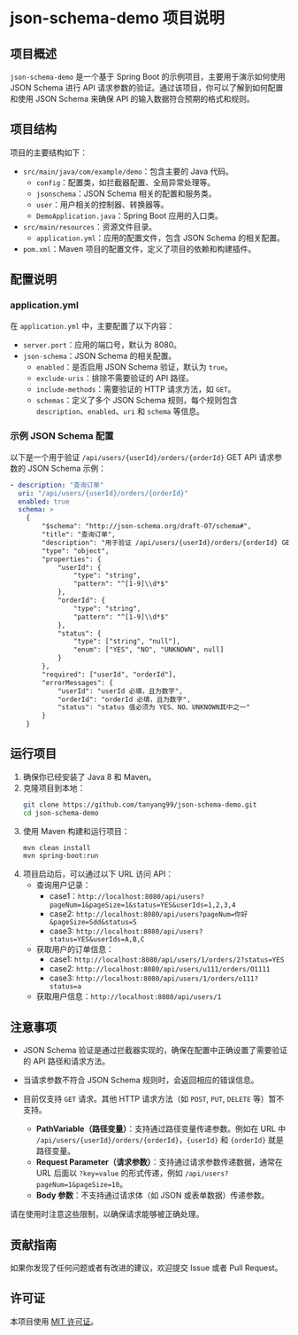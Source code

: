 # json-schema-demo 项目说明

## 项目概述
`json-schema-demo` 是一个基于 Spring Boot 的示例项目，主要用于演示如何使用 JSON Schema 进行 API 请求参数的验证。通过该项目，你可以了解到如何配置和使用 JSON Schema 来确保 API 的输入数据符合预期的格式和规则。

## 项目结构
项目的主要结构如下：
- `src/main/java/com/example/demo`：包含主要的 Java 代码。
    - `config`：配置类，如拦截器配置、全局异常处理等。
    - `jsonschema`：JSON Schema 相关的配置和服务类。
    - `user`：用户相关的控制器、转换器等。
    - `DemoApplication.java`：Spring Boot 应用的入口类。
- `src/main/resources`：资源文件目录。
    - `application.yml`：应用的配置文件，包含 JSON Schema 的相关配置。
- `pom.xml`：Maven 项目的配置文件，定义了项目的依赖和构建插件。

## 配置说明
### application.yml
在 `application.yml` 中，主要配置了以下内容：
- `server.port`：应用的端口号，默认为 8080。
- `json-schema`：JSON Schema 的相关配置。
    - `enabled`：是否启用 JSON Schema 验证，默认为 `true`。
    - `exclude-uris`：排除不需要验证的 API 路径。
    - `include-methods`：需要验证的 HTTP 请求方法，如 `GET`。
    - `schemas`：定义了多个 JSON Schema 规则，每个规则包含 `description`、`enabled`、`uri` 和 `schema` 等信息。

### 示例 JSON Schema 配置
以下是一个用于验证 `/api/users/{userId}/orders/{orderId}` GET API 请求参数的 JSON Schema 示例：
```yaml
- description: "查询订单"
  uri: "/api/users/{userId}/orders/{orderId}"
  enabled: true
  schema: >
    {
        "$schema": "http://json-schema.org/draft-07/schema#",
        "title": "查询订单",
        "description": "用于验证 /api/users/{userId}/orders/{orderId} GET API 请求参数的模式",
        "type": "object",
        "properties": {
            "userId": {
                "type": "string",
                "pattern": "^[1-9]\\d*$"
            },
            "orderId": {
                "type": "string",
                "pattern": "^[1-9]\\d*$"
            },
            "status": {
                "type": ["string", "null"],
                "enum": ["YES", "NO", "UNKNOWN", null]
            }
        },
        "required": ["userId", "orderId"],
        "errorMessages": {
            "userId": "userId 必填，且为数字",
            "orderId": "orderId 必填，且为数字",
            "status": "status 值必须为 YES、NO、UNKNOWN其中之一"
        }
    }
```

## 运行项目
1. 确保你已经安装了 Java 8 和 Maven。
2. 克隆项目到本地：
   ```sh
   git clone https://github.com/tanyang99/json-schema-demo.git
   cd json-schema-demo
   ```
3. 使用 Maven 构建和运行项目：
   ```sh
   mvn clean install
   mvn spring-boot:run
   ```
4. 项目启动后，可以通过以下 URL 访问 API：
    - 查询用户记录：
      - case1：`http://localhost:8080/api/users?pageNum=1&pageSize=1&status=YES&userIds=1,2,3,4`
      - case2: `http://localhost:8080/api/users?pageNum=你好&pageSize=Sdd&status=S`
      - case3: `http://localhost:8080/api/users?status=YES&userIds=A,B,C`
    - 获取用户的订单信息：
      - case1: `http://localhost:8080/api/users/1/orders/2?status=YES`
      - case2: `http://localhost:8080/api/users/u111/orders/O1111`
      - case3: `http://localhost:8080/api/users/1/orders/o111?status=a`
    - 获取用户信息：`http://localhost:8080/api/users/1`

## 注意事项
- JSON Schema 验证是通过拦截器实现的，确保在配置中正确设置了需要验证的 API 路径和请求方法。
- 当请求参数不符合 JSON Schema 规则时，会返回相应的错误信息。

- 目前仅支持 `GET` 请求。其他 HTTP 请求方法（如 `POST`, `PUT`, `DELETE` 等）暂不支持。
  - **PathVariable（路径变量）**：支持通过路径变量传递参数。例如在 URL 中 `/api/users/{userId}/orders/{orderId}`，`{userId}` 和 `{orderId}` 就是路径变量。
  - **Request Parameter（请求参数）**：支持通过请求参数传递数据，通常在 URL 后面以 `?key=value` 的形式传递，例如 `/api/users?pageNum=1&pageSize=10`。
  - **Body 参数**：不支持通过请求体（如 JSON 或表单数据）传递参数。

请在使用时注意这些限制，以确保请求能够被正确处理。

## 贡献指南
如果你发现了任何问题或者有改进的建议，欢迎提交 Issue 或者 Pull Request。

## 许可证
本项目使用 [MIT 许可证](https://opensource.org/licenses/MIT)。



